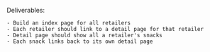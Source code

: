Deliverables:

    - Build an index page for all retailers
    - Each retailer should link to a detail page for that retailer
    - Detail page should show all a retailer's snacks
    - Each snack links back to its own detail page